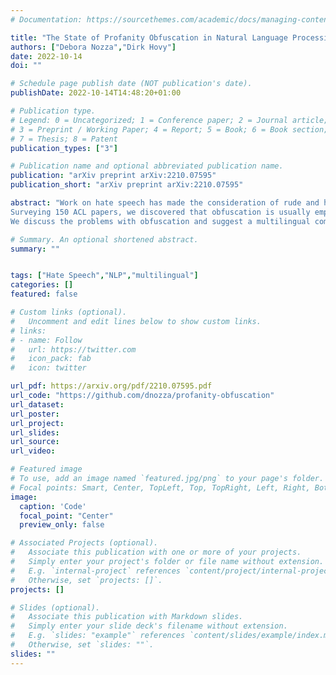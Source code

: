 ```yaml
---
# Documentation: https://sourcethemes.com/academic/docs/managing-content/

title: "The State of Profanity Obfuscation in Natural Language Processing Scientific Publications"
authors: ["Debora Nozza","Dirk Hovy"]
date: 2022-10-14
doi: ""

# Schedule page publish date (NOT publication's date).
publishDate: 2022-10-14T14:48:20+01:00

# Publication type.
# Legend: 0 = Uncategorized; 1 = Conference paper; 2 = Journal article;
# 3 = Preprint / Working Paper; 4 = Report; 5 = Book; 6 = Book section;
# 7 = Thesis; 8 = Patent
publication_types: ["3"]

# Publication name and optional abbreviated publication name.
publication: "arXiv preprint arXiv:2210.07595"
publication_short: "arXiv preprint arXiv:2210.07595"

abstract: "Work on hate speech has made the consideration of rude and harmful examples in scientific publications inevitable. This raises various problems, such as whether or not to obscure profanities. While science must accurately disclose what it does, the unwarranted spread of hate speech is harmful to readers, and increases its internet frequency. While maintaining publications' professional appearance, obfuscating profanities make it challenging to evaluate the content, especially for non-native speakers.
Surveying 150 ACL papers, we discovered that obfuscation is usually employed for English but not other languages, and even so quite uneven.
We discuss the problems with obfuscation and suggest a multilingual community resource called PrOf that has a Python module to standardize profanity obfuscation processes. We believe PrOf can help scientific publication policies to make hate speech work accessible and comparable, irrespective of language."

# Summary. An optional shortened abstract.
summary: ""


tags: ["Hate Speech","NLP","multilingual"]
categories: []
featured: false

# Custom links (optional).
#   Uncomment and edit lines below to show custom links.
# links:
# - name: Follow
#   url: https://twitter.com
#   icon_pack: fab
#   icon: twitter

url_pdf: https://arxiv.org/pdf/2210.07595.pdf
url_code: "https://github.com/dnozza/profanity-obfuscation"
url_dataset:
url_poster:
url_project:
url_slides:
url_source:
url_video:

# Featured image
# To use, add an image named `featured.jpg/png` to your page's folder.
# Focal points: Smart, Center, TopLeft, Top, TopRight, Left, Right, BottomLeft, Bottom, BottomRight.
image:
  caption: 'Code'
  focal_point: "Center"
  preview_only: false

# Associated Projects (optional).
#   Associate this publication with one or more of your projects.
#   Simply enter your project's folder or file name without extension.
#   E.g. `internal-project` references `content/project/internal-project/index.md`.
#   Otherwise, set `projects: []`.
projects: []

# Slides (optional).
#   Associate this publication with Markdown slides.
#   Simply enter your slide deck's filename without extension.
#   E.g. `slides: "example"` references `content/slides/example/index.md`.
#   Otherwise, set `slides: ""`.
slides: ""
---
```

